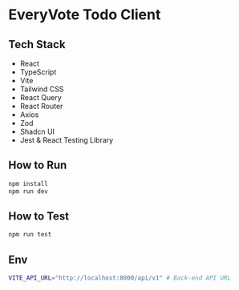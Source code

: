 # EveryVote Todo Client

## Tech Stack

- React
- TypeScript
- Vite
- Tailwind CSS
- React Query
- React Router
- Axios
- Zod
- Shadcn UI
- Jest & React Testing Library

## How to Run

```bash
npm install
npm run dev
```

## How to Test

```bash
npm run test
```

## Env

```bash
VITE_API_URL="http://localhost:8000/api/v1" # Back-end API URL
```
